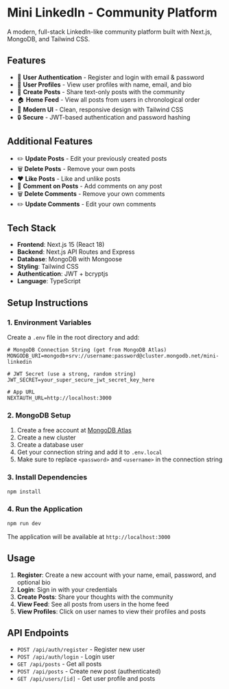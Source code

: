 # Mini LinkedIn - Community Platform

A modern, full-stack LinkedIn-like community platform built with Next.js, MongoDB, and Tailwind CSS.

## Features

- 🔐 **User Authentication** - Register and login with email & password
- 👤 **User Profiles** - View user profiles with name, email, and bio
- 📝 **Create Posts** - Share text-only posts with the community
- 🏠 **Home Feed** - View all posts from users in chronological order
- 🎨 **Modern UI** - Clean, responsive design with Tailwind CSS
- 🔒 **Secure** - JWT-based authentication and password hashing

## Additional Features

- ✏️ **Update Posts** - Edit your previously created posts  
- 🗑️ **Delete Posts** - Remove your own posts  
- ❤️ **Like Posts** - Like and unlike posts  
- 💬 **Comment on Posts** - Add comments on any post  
- 🗑️ **Delete Comments** - Remove your own comments  
- ✏️ **Update Comments** - Edit your own comments

## Tech Stack

- **Frontend**: Next.js 15 (React 18)
- **Backend**: Next.js API Routes and Express
- **Database**: MongoDB with Mongoose
- **Styling**: Tailwind CSS
- **Authentication**: JWT + bcryptjs
- **Language**: TypeScript

## Setup Instructions

### 1. Environment Variables

Create a `.env` file in the root directory and add:

```env
# MongoDB Connection String (get from MongoDB Atlas)
MONGODB_URI=mongodb+srv://username:password@cluster.mongodb.net/mini-linkedin

# JWT Secret (use a strong, random string)
JWT_SECRET=your_super_secure_jwt_secret_key_here

# App URL
NEXTAUTH_URL=http://localhost:3000
```

### 2. MongoDB Setup

1. Create a free account at [MongoDB Atlas](https://www.mongodb.com/cloud/atlas)
2. Create a new cluster
3. Create a database user
4. Get your connection string and add it to `.env.local`
5. Make sure to replace `<password>` and `<username>` in the connection string

### 3. Install Dependencies

```bash
npm install
```

### 4. Run the Application

```bash
npm run dev
```

The application will be available at `http://localhost:3000`

## Usage

1. **Register**: Create a new account with your name, email, password, and optional bio
2. **Login**: Sign in with your credentials
3. **Create Posts**: Share your thoughts with the community
4. **View Feed**: See all posts from users in the home feed
5. **View Profiles**: Click on user names to view their profiles and posts

## API Endpoints

- `POST /api/auth/register` - Register new user
- `POST /api/auth/login` - Login user
- `GET /api/posts` - Get all posts
- `POST /api/posts` - Create new post (authenticated)
- `GET /api/users/[id]` - Get user profile and posts




